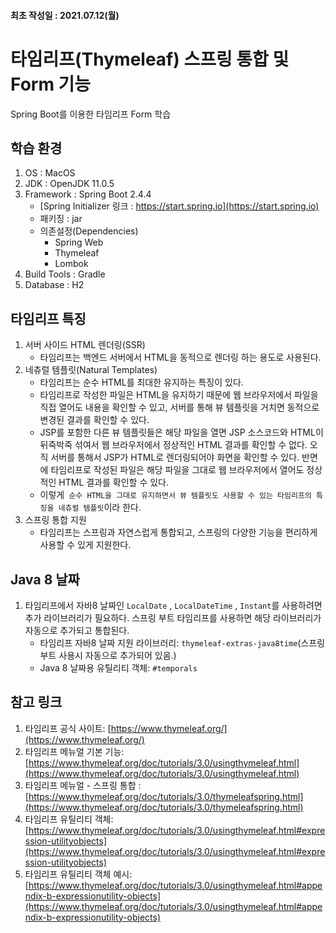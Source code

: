 #### 최초 작성일 : 2021.07.12(월)

# 타임리프(Thymeleaf) 스프링 통합 및 Form 기능

Spring Boot를 이용한 타임리프 Form 학습

## 학습 환경

1. OS : MacOS
2. JDK : OpenJDK 11.0.5
3. Framework : Spring Boot 2.4.4
    - [Spring Initializer 링크 : https://start.spring.io](https://start.spring.io)
    - 패키징 : jar
    - 의존설정(Dependencies)
        - Spring Web
        - Thymeleaf
        - Lombok
4. Build Tools : Gradle
5. Database : H2

## 타임리프 특징

1. 서버 사이드 HTML 렌더링(SSR)
    - 타임리프는 백엔드 서버에서 HTML을 동적으로 렌더링 하는 용도로 사용된다.
2. 네츄럴 템플릿(Natural Templates)
    - 타임리프는 순수 HTML를 최대한 유지하는 특징이 있다.
    - 타임리프로 작성한 파일은 HTML을 유지하기 때문에 웹 브라우저에서 파일을 직접 열어도 내용을 확인할 수 있고, 서버를 통해 뷰 템플릿을 거치면 동적으로 변경된 결과를 확인할 수 있다.
    - JSP를 포함한 다른 뷰 템플릿들은 해당 파일을 열면 JSP 소스코드와 HTML이 뒤죽박죽 섞여서 웹 브라우저에서 정상적인 HTML 결과를 확인할 수 없다. 오직 서버를 통해서 JSP가 HTML로
      렌더링되어야 화면을 확인할 수 있다. 반면에 타임리프로 작성된 파일은 해당 파일을 그대로 웹 브라우저에서 열어도 정상적인 HTML 결과를 확인할 수 있다.
    - 이렇게` 순수 HTML을 그대로 유지하면서 뷰 템플릿도 사용할 수 있는 타임리프의 특징을 네츄럴 템플릿`이라 한다.
3. 스프링 통합 지원
    - 타임리프는 스프링과 자연스럽게 통합되고, 스프링의 다양한 기능을 편리하게 사용할 수 있게 지원한다.

## Java 8 날짜

1. 타임리프에서 자바8 날짜인 `LocalDate` , `LocalDateTime` , `Instant`를 사용하려면 추가 라이브러리가 필요하다. 스프링 부트 타임리프를 사용하면 해당 라이브러리가 자동으로 추가되고
   통합된다.
    - 타임리프 자바8 날짜 지원 라이브러리: `thymeleaf-extras-java8time`(스프링 부트 사용시 자동으로 추가되어 있음.)
    - Java 8 날짜용 유틸리티 객체: `#temporals`

## 참고 링크

1. 타임리프 공식 사이트: [https://www.thymeleaf.org/](https://www.thymeleaf.org/)
2. 타임리프 메뉴얼 기본
   기능: [https://www.thymeleaf.org/doc/tutorials/3.0/usingthymeleaf.html](https://www.thymeleaf.org/doc/tutorials/3.0/usingthymeleaf.html)
3. 타임리프 메뉴얼 - 스프링
   통합 : [https://www.thymeleaf.org/doc/tutorials/3.0/thymeleafspring.html](https://www.thymeleaf.org/doc/tutorials/3.0/thymeleafspring.html)
4. 타임리프 유틸리티
   객체: [https://www.thymeleaf.org/doc/tutorials/3.0/usingthymeleaf.html#expression-utilityobjects](https://www.thymeleaf.org/doc/tutorials/3.0/usingthymeleaf.html#expression-utilityobjects)
5. 타임리프 유틸리티 객체
   예시: [https://www.thymeleaf.org/doc/tutorials/3.0/usingthymeleaf.html#appendix-b-expressionutility-objects](https://www.thymeleaf.org/doc/tutorials/3.0/usingthymeleaf.html#appendix-b-expressionutility-objects)